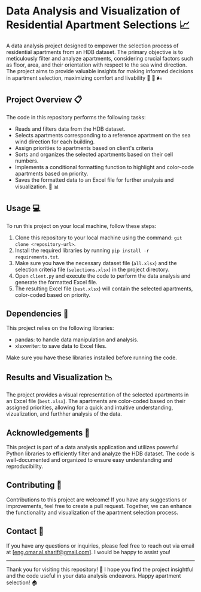# Data Analysis and Visualization of Residential Apartment Selections :chart_with_upwards_trend:

A data analysis project designed to empower the selection process of residential apartments from an HDB dataset. The primary objective is to meticulously filter and analyze apartments, considering crucial factors such as floor, area, and their orientation with respect to the sea wind direction. The project aims to provide valuable insights for making informed decisions in apartment selection, maximizing comfort and livability :house_with_garden: :ocean: :wind_face: 


## Project Overview :clipboard:

The code in this repository performs the following tasks:

- Reads and filters data from the HDB dataset.
- Selects apartments corresponding to a reference apartment on the sea wind direction for each building.
- Assign priorities to apartments based on client's criteria
- Sorts and organizes the selected apartments based on their cell numbers.
- Implements a conditional formatting function to highlight and color-code apartments based on priority.
- Saves the formatted data to an Excel file for further analysis and visualization. :floppy_disk: :bar_chart:

## Usage :computer:

To run this project on your local machine, follow these steps:

1. Clone this repository to your local machine using the command: `git clone <repository-url>`.
2. Install the required libraries by running `pip install -r requirements.txt`.
3. Make sure you have the necessary dataset file (`all.xlsx`) and the selection criteria file (`selections.xlsx`) in the project directory.
4. Open `client.py` and execute the code to perform the data analysis and generate the formatted Excel file.
5. The resulting Excel file (`best.xlsx`) will contain the selected apartments, color-coded based on priority.

## Dependencies :toolbox:

This project relies on the following libraries:

- pandas: to handle data manipulation and analysis.
- xlsxwriter: to save data to Excel files.

Make sure you have these libraries installed before running the code.

## Results and Visualization :chart_with_downwards_trend:

The project provides a visual representation of the selected apartments in an Excel file (`best.xlsx`). The apartments are color-coded based on their assigned priorities, allowing for a quick and intuitive understanding, vizualization, and furthher analysis of the data.

## Acknowledgements :pray:

This project is part of a data analysis application and utilizes powerful Python libraries to efficiently filter and analyze the HDB dataset. The code is well-documented and organized to ensure easy understanding and reproducibility.

## Contributing :handshake:

Contributions to this project are welcome! If you have any suggestions or improvements, feel free to create a pull request. Together, we can enhance the functionality and visualization of the apartment selection process.

## Contact :email:

If you have any questions or inquiries, please feel free to reach out via email at [eng.omar.al.sharif@gmail.com]. I would be happy to assist you!

---

Thank you for visiting this repository! :rocket: I hope you find the project insightful and the code useful in your data analysis endeavors. Happy apartment selection! :house: